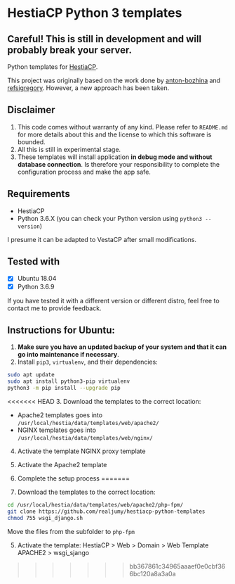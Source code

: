 # HestiaCP Python 3 templates

## Careful! This is still in development and will probably break your server.

Python templates for [HestiaCP](https://www.hestiacp.com/).

This project was originally based on the work done by [anton-bozhina](https://github.com/anton-bozhina) and [refsigregory](https://github.com/refsigregory/vestacp-python-template/commits?author=refsigregory). However, a new approach has been taken.

## Disclaimer

1. This code comes without warranty of any kind. Please refer to `README.md` for more details about this and the license to which this software is bounded. 
2. All this is still in experimental stage.
3. These templates will install application **in debug mode and without database connection**. Is therefore your responsibility to complete the configuration process and make the app safe.

## Requirements

- HestiaCP
- Python 3.6.X (you can check your Python version using `python3 --version`)

I presume it can be adapted to VestaCP after small modifications.

## Tested with

- [X] Ubuntu 18.04
- [X] Python 3.6.9

If you have tested it with a different version or different distro, feel free to contact me to provide feedback.

## Instructions for Ubuntu:

1. __Make sure you have an updated backup of your system and that it can go into maintenance if necessary__.
2. Install `pip3`, `virtualenv`, and their dependencies:
```bash
sudo apt update
sudo apt install python3-pip virtualenv
python3 -m pip install --upgrade pip

```
<<<<<<< HEAD
3. Download the templates to the correct location:

- Apache2 templates goes into `/usr/local/hestia/data/templates/web/apache2/`
- NGINX templates goes into `/usr/local/hestia/data/templates/web/nginx/`

4. Activate the template NGINX proxy template

5. Activate the Apache2 template

6. Complete the setup process
=======
4. Download the templates to the correct location:
```bash
cd /usr/local/hestia/data/templates/web/apache2/php-fpm/
git clone https://github.com/realjumy/hestiacp-python-templates
chmod 755 wsgi_django.sh
```
Move the files from the subfolder to `php-fpm`

5. Activate the template:
HestiaCP > Web > Domain > Web Template APACHE2 > wsgi_sjango
>>>>>>> bb367861c34965aaaef0e0cbf366bc120a8a3a0a
